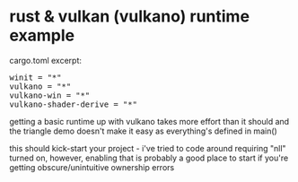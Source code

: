 # rust & vulkan (vulkano) runtime example

cargo.toml excerpt:<br/>
<pre>
winit = "*"
vulkano = "*"
vulkano-win = "*"
vulkano-shader-derive = "*"
</pre>


getting a basic runtime up with vulkano takes more effort than it should and the triangle demo doesn't make it easy as everything's defined in main()

this should kick-start your project - i've tried to code around requiring "nll" turned on, however, enabling that is probably a good place to start if you're getting obscure/unintuitive ownership errors
